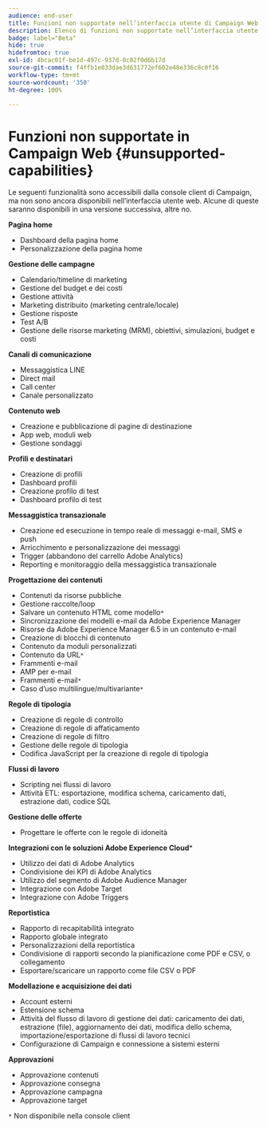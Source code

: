 ```yaml
---
audience: end-user
title: Funzioni non supportate nell’interfaccia utente di Campaign Web
description: Elenco di funzioni non supportate nell’interfaccia utente di Campaign Web
badge: label="Beta"
hide: true
hidefromtoc: true
exl-id: 4bcac01f-be1d-497c-937d-0c82f0d6b17d
source-git-commit: f4ffb1e033dae3d631772ef602e48e336c8c0f16
workflow-type: tm+mt
source-wordcount: '350'
ht-degree: 100%

---
```


# Funzioni non supportate in Campaign Web {#unsupported-capabilities}

Le seguenti funzionalità sono accessibili dalla console client di Campaign, ma non sono ancora disponibili nell’interfaccia utente web. Alcune di queste saranno disponibili in una versione successiva, altre no.

**Pagina home**

* Dashboard della pagina home
* Personalizzazione della pagina home

**Gestione delle campagne**

* Calendario/timeline di marketing
* Gestione del budget e dei costi
* Gestione attività
* Marketing distribuito (marketing centrale/locale)
* Gestione risposte
* Test A/B
* Gestione delle risorse marketing (MRM), obiettivi, simulazioni, budget e costi

**Canali di comunicazione**

* Messaggistica LINE
* Direct mail
* Call center
* Canale personalizzato

**Contenuto web**

* Creazione e pubblicazione di pagine di destinazione
* App web, moduli web
* Gestione sondaggi

**Profili e destinatari**

* Creazione di profili
* Dashboard profili
* Creazione profilo di test
* Dashboard profilo di test

**Messaggistica transazionale**

* Creazione ed esecuzione in tempo reale di messaggi e-mail, SMS e push
* Arricchimento e personalizzazione dei messaggi
* Trigger (abbandono del carrello Adobe Analytics)
* Reporting e monitoraggio della messaggistica transazionale

**Progettazione dei contenuti**

* Contenuti da risorse pubbliche
* Gestione raccolte/loop
* Salvare un contenuto HTML come modello`*`
* Sincronizzazione dei modelli e-mail da Adobe Experience Manager
* Risorse da Adobe Experience Manager 6.5 in un contenuto e-mail
* Creazione di blocchi di contenuto
* Contenuto da moduli personalizzati
* Contenuto da URL`*`
* Frammenti e-mail
* AMP per e-mail
* Frammenti e-mail`*`
* Caso d’uso multilingue/multivariante`*`

**Regole di tipologia**

* Creazione di regole di controllo
* Creazione di regole di affaticamento
* Creazione di regole di filtro
* Gestione delle regole di tipologia
* Codifica JavaScript per la creazione di regole di tipologia

**Flussi di lavoro**

* Scripting nei flussi di lavoro
* Attività ETL: esportazione, modifica schema, caricamento dati, estrazione dati, codice SQL

**Gestione delle offerte**

* Progettare le offerte con le regole di idoneità

**Integrazioni con le soluzioni Adobe Experience Cloud***

* Utilizzo dei dati di Adobe Analytics
* Condivisione dei KPI di Adobe Analytics
* Utilizzo del segmento di Adobe Audience Manager
* Integrazione con Adobe Target
* Integrazione con Adobe Triggers

**Reportistica**

* Rapporto di recapitabilità integrato
* Rapporto globale integrato
* Personalizzazioni della reportistica
* Condivisione di rapporti secondo la pianificazione come PDF e CSV, o collegamento
* Esportare/scaricare un rapporto come file CSV o PDF

**Modellazione e acquisizione dei dati**

* Account esterni
* Estensione schema
* Attività del flusso di lavoro di gestione dei dati: caricamento dei dati, estrazione (file), aggiornamento dei dati, modifica dello schema, importazione/esportazione di flussi di lavoro tecnici
* Configurazione di Campaign e connessione a sistemi esterni

**Approvazioni**

* Approvazione contenuti
* Approvazione consegna
* Approvazione campagna
* Approvazione target


`*` Non disponibile nella console client
